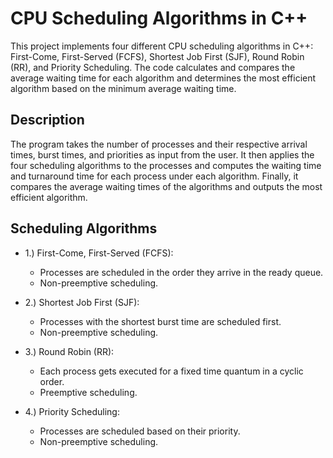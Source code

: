 # CPU Scheduling Algorithms in C++
This project implements four different CPU scheduling algorithms in C++: First-Come, First-Served (FCFS), Shortest Job First (SJF), Round Robin (RR), and Priority Scheduling. The code calculates and compares the average waiting time for each algorithm and determines the most efficient algorithm based on the minimum average waiting time.

## Description
The program takes the number of processes and their respective arrival times, burst times, and priorities as input from the user. It then applies the four scheduling algorithms to the processes and computes the waiting time and turnaround time for each process under each algorithm. Finally, it compares the average waiting times of the algorithms and outputs the most efficient algorithm.

## Scheduling Algorithms
- 1.) First-Come, First-Served (FCFS):

  - Processes are scheduled in the order they arrive in the ready queue.
  - Non-preemptive scheduling.
- 2.) Shortest Job First (SJF):

  - Processes with the shortest burst time are scheduled first.
  - Non-preemptive scheduling.
- 3.) Round Robin (RR):

  - Each process gets executed for a fixed time quantum in a cyclic order.
  - Preemptive scheduling.
- 4.) Priority Scheduling:

  - Processes are scheduled based on their priority.
  - Non-preemptive scheduling.
